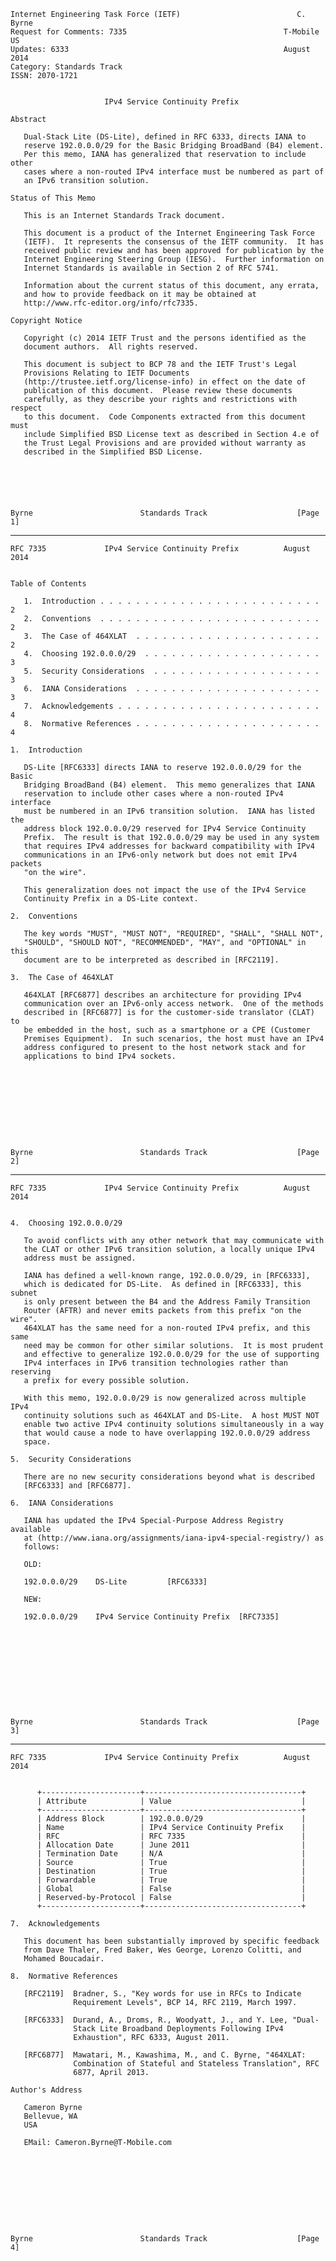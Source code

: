     Internet Engineering Task Force (IETF)                          C. Byrne
    Request for Comments: 7335                                   T-Mobile US
    Updates: 6333                                                August 2014
    Category: Standards Track
    ISSN: 2070-1721


                         IPv4 Service Continuity Prefix

    Abstract

       Dual-Stack Lite (DS-Lite), defined in RFC 6333, directs IANA to
       reserve 192.0.0.0/29 for the Basic Bridging BroadBand (B4) element.
       Per this memo, IANA has generalized that reservation to include other
       cases where a non-routed IPv4 interface must be numbered as part of
       an IPv6 transition solution.

    Status of This Memo

       This is an Internet Standards Track document.

       This document is a product of the Internet Engineering Task Force
       (IETF).  It represents the consensus of the IETF community.  It has
       received public review and has been approved for publication by the
       Internet Engineering Steering Group (IESG).  Further information on
       Internet Standards is available in Section 2 of RFC 5741.

       Information about the current status of this document, any errata,
       and how to provide feedback on it may be obtained at
       http://www.rfc-editor.org/info/rfc7335.

    Copyright Notice

       Copyright (c) 2014 IETF Trust and the persons identified as the
       document authors.  All rights reserved.

       This document is subject to BCP 78 and the IETF Trust's Legal
       Provisions Relating to IETF Documents
       (http://trustee.ietf.org/license-info) in effect on the date of
       publication of this document.  Please review these documents
       carefully, as they describe your rights and restrictions with respect
       to this document.  Code Components extracted from this document must
       include Simplified BSD License text as described in Section 4.e of
       the Trust Legal Provisions and are provided without warranty as
       described in the Simplified BSD License.






    Byrne                        Standards Track                    [Page 1]

------------------------------------------------------------------------

``` newpage
RFC 7335             IPv4 Service Continuity Prefix          August 2014


Table of Contents

   1.  Introduction . . . . . . . . . . . . . . . . . . . . . . . . .  2
   2.  Conventions  . . . . . . . . . . . . . . . . . . . . . . . . .  2
   3.  The Case of 464XLAT  . . . . . . . . . . . . . . . . . . . . .  2
   4.  Choosing 192.0.0.0/29  . . . . . . . . . . . . . . . . . . . .  3
   5.  Security Considerations  . . . . . . . . . . . . . . . . . . .  3
   6.  IANA Considerations  . . . . . . . . . . . . . . . . . . . . .  3
   7.  Acknowledgements . . . . . . . . . . . . . . . . . . . . . . .  4
   8.  Normative References . . . . . . . . . . . . . . . . . . . . .  4

1.  Introduction

   DS-Lite [RFC6333] directs IANA to reserve 192.0.0.0/29 for the Basic
   Bridging BroadBand (B4) element.  This memo generalizes that IANA
   reservation to include other cases where a non-routed IPv4 interface
   must be numbered in an IPv6 transition solution.  IANA has listed the
   address block 192.0.0.0/29 reserved for IPv4 Service Continuity
   Prefix.  The result is that 192.0.0.0/29 may be used in any system
   that requires IPv4 addresses for backward compatibility with IPv4
   communications in an IPv6-only network but does not emit IPv4 packets
   "on the wire".

   This generalization does not impact the use of the IPv4 Service
   Continuity Prefix in a DS-Lite context.

2.  Conventions

   The key words "MUST", "MUST NOT", "REQUIRED", "SHALL", "SHALL NOT",
   "SHOULD", "SHOULD NOT", "RECOMMENDED", "MAY", and "OPTIONAL" in this
   document are to be interpreted as described in [RFC2119].

3.  The Case of 464XLAT

   464XLAT [RFC6877] describes an architecture for providing IPv4
   communication over an IPv6-only access network.  One of the methods
   described in [RFC6877] is for the customer-side translator (CLAT) to
   be embedded in the host, such as a smartphone or a CPE (Customer
   Premises Equipment).  In such scenarios, the host must have an IPv4
   address configured to present to the host network stack and for
   applications to bind IPv4 sockets.










Byrne                        Standards Track                    [Page 2]
```

------------------------------------------------------------------------

``` newpage
RFC 7335             IPv4 Service Continuity Prefix          August 2014


4.  Choosing 192.0.0.0/29

   To avoid conflicts with any other network that may communicate with
   the CLAT or other IPv6 transition solution, a locally unique IPv4
   address must be assigned.

   IANA has defined a well-known range, 192.0.0.0/29, in [RFC6333],
   which is dedicated for DS-Lite.  As defined in [RFC6333], this subnet
   is only present between the B4 and the Address Family Transition
   Router (AFTR) and never emits packets from this prefix "on the wire".
   464XLAT has the same need for a non-routed IPv4 prefix, and this same
   need may be common for other similar solutions.  It is most prudent
   and effective to generalize 192.0.0.0/29 for the use of supporting
   IPv4 interfaces in IPv6 transition technologies rather than reserving
   a prefix for every possible solution.

   With this memo, 192.0.0.0/29 is now generalized across multiple IPv4
   continuity solutions such as 464XLAT and DS-Lite.  A host MUST NOT
   enable two active IPv4 continuity solutions simultaneously in a way
   that would cause a node to have overlapping 192.0.0.0/29 address
   space.

5.  Security Considerations

   There are no new security considerations beyond what is described
   [RFC6333] and [RFC6877].

6.  IANA Considerations

   IANA has updated the IPv4 Special-Purpose Address Registry available
   at (http://www.iana.org/assignments/iana-ipv4-special-registry/) as
   follows:

   OLD:

   192.0.0.0/29    DS-Lite         [RFC6333]

   NEW:

   192.0.0.0/29    IPv4 Service Continuity Prefix  [RFC7335]











Byrne                        Standards Track                    [Page 3]
```

------------------------------------------------------------------------

``` newpage
RFC 7335             IPv4 Service Continuity Prefix          August 2014


      +----------------------+-----------------------------------+
      | Attribute            | Value                             |
      +----------------------+-----------------------------------+
      | Address Block        | 192.0.0.0/29                      |
      | Name                 | IPv4 Service Continuity Prefix    |
      | RFC                  | RFC 7335                          |
      | Allocation Date      | June 2011                         |
      | Termination Date     | N/A                               |
      | Source               | True                              |
      | Destination          | True                              |
      | Forwardable          | True                              |
      | Global               | False                             |
      | Reserved-by-Protocol | False                             |
      +----------------------+-----------------------------------+

7.  Acknowledgements

   This document has been substantially improved by specific feedback
   from Dave Thaler, Fred Baker, Wes George, Lorenzo Colitti, and
   Mohamed Boucadair.

8.  Normative References

   [RFC2119]  Bradner, S., "Key words for use in RFCs to Indicate
              Requirement Levels", BCP 14, RFC 2119, March 1997.

   [RFC6333]  Durand, A., Droms, R., Woodyatt, J., and Y. Lee, "Dual-
              Stack Lite Broadband Deployments Following IPv4
              Exhaustion", RFC 6333, August 2011.

   [RFC6877]  Mawatari, M., Kawashima, M., and C. Byrne, "464XLAT:
              Combination of Stateful and Stateless Translation", RFC
              6877, April 2013.

Author's Address

   Cameron Byrne
   Bellevue, WA
   USA

   EMail: Cameron.Byrne@T-Mobile.com










Byrne                        Standards Track                    [Page 4]
```

